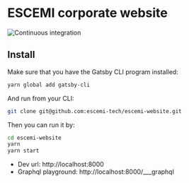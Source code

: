 # ESCEMI corporate website

![Continuous integration](https://github.com/escemi-tech/escemi-website/workflows/Continuous%20integration/badge.svg)

## Install

Make sure that you have the Gatsby CLI program installed:

```sh
yarn global add gatsby-cli
```

And run from your CLI:

```sh
git clone git@github.com:escemi-tech/escemi-website.git
```

Then you can run it by:

```sh
cd escemi-website
yarn
yarn start
```

- Dev url: http://localhost:8000
- Graphql playground: http://localhost:8000/___graphql
